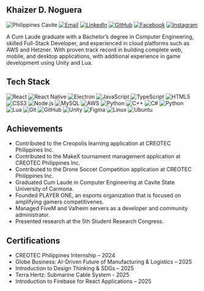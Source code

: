 ## Khaizer D. Noguera
![Philippines Cavite](https://img.shields.io/badge/Philippines-Cavite-393C3F?style=for-the-badge&logo=googlemaps&logoColor=DADAD8)
[![Email](https://img.shields.io/badge/Email-khaizerdn%40gmail.com-393C3F?style=for-the-badge&logo=gmail&logoColor=DADAD8)](mailto:khaizerdn@gmail.com)
[![LinkedIn](https://img.shields.io/badge/LinkedIn-khaizerdn-393C3F?style=for-the-badge&logo=linkedin&logoColor=DADAD8)](https://www.linkedin.com/in/khaizerdn)
[![GitHub](https://img.shields.io/badge/GitHub-khaizerdn-393C3F?style=for-the-badge&logo=github&logoColor=DADAD8)](https://github.com/khaizerdn)
[![Facebook](https://img.shields.io/badge/Facebook-khaizerdn-393C3F?style=for-the-badge&logo=facebook&logoColor=DADAD8)](https://facebook.com/khaizerdn)
[![Instagram](https://img.shields.io/badge/Instagram-khaizerdn-393C3F?style=for-the-badge&logo=instagram&logoColor=DADAD8)](https://instagram.com/khaizerdn)

A Cum Laude graduate with a Bachelor’s degree in Computer Engineering, skilled Full-Stack Developer, and experienced in cloud platforms such as AWS and Hetzner. With proven track record in building complete web, mobile, and desktop applications, with additional experience in game development using Unity and Lua.

## Tech Stack

![React](https://img.shields.io/badge/React-393C3F?style=for-the-badge&logo=react&logoColor=61DAFB)
![React Native](https://img.shields.io/badge/React%20Native-393C3F?style=for-the-badge&logo=react&logoColor=61DAFB)
![Electron](https://img.shields.io/badge/Electron-393C3F?style=for-the-badge&logo=electron&logoColor=61DAFB)
![JavaScript](https://img.shields.io/badge/JavaScript-F7DF1E?style=for-the-badge&logo=javascript&logoColor=000000)
![TypeScript](https://img.shields.io/badge/TypeScript-3178C6?style=for-the-badge&logo=typescript&logoColor=ffffff)
![HTML5](https://img.shields.io/badge/HTML5-E34F26?style=for-the-badge&logo=html5&logoColor=ffffff)
![CSS3](https://img.shields.io/badge/CSS3-1572B6?style=for-the-badge&logo=css3&logoColor=ffffff)
![Node.js](https://img.shields.io/badge/Node.js-339933?style=for-the-badge&logo=node.js&logoColor=ffffff)
![MySQL](https://img.shields.io/badge/MySQL-4479A1?style=for-the-badge&logo=mysql&logoColor=ffffff)
![AWS](https://img.shields.io/badge/AWS-FF9900?style=for-the-badge&logo=aws&logoColor=000000)
![Python](https://img.shields.io/badge/Python-3776AB?style=for-the-badge&logo=python&logoColor=ffffff)
![C++](https://img.shields.io/badge/C++-00599C?style=for-the-badge&logo=cplusplus&logoColor=ffffff)
![C#](https://img.shields.io/badge/C%23-239120?style=for-the-badge&logo=csharp&logoColor=ffffff)
![Python](https://img.shields.io/badge/Python-3776AB?style=for-the-badge&logo=python&logoColor=ffffff)
![Lua](https://img.shields.io/badge/Lua-2C2D72?style=for-the-badge&logo=lua&logoColor=ffffff)
![Git](https://img.shields.io/badge/Git-F05032?style=for-the-badge&logo=git&logoColor=ffffff)
![GitHub](https://img.shields.io/badge/GitHub-393C3F?style=for-the-badge&logo=github&logoColor=ffffff)
![Unity](https://img.shields.io/badge/Unity-393C3F?style=for-the-badge&logo=unity&logoColor=ffffff)
![Figma](https://img.shields.io/badge/Figma-F24E1E?style=for-the-badge&logo=figma&logoColor=ffffff)
![Linux](https://img.shields.io/badge/Linux-FCC624?style=for-the-badge&logo=linux&logoColor=000000)
![Ubuntu](https://img.shields.io/badge/Ubuntu-E95420?style=for-the-badge&logo=ubuntu&logoColor=ffffff)

## Achievements

- Contributed to the Creopolis learning application at CREOTEC Philippines Inc.
- Contributed to the MakeX tournament management application at CREOTEC Philippines Inc.
- Contributed to the Drone Soccer Competition application at CREOTEC Philippines Inc.
- Graduated Cum Laude in Computer Engineering at Cavite State University of Carmona.
- Founded PLAYER ONE, an esports organization that is focused on amplifying gamers competitivenes.
- Managed FiveM and Valheim servers as a developer and community administrator.
- Presented research at the 5th Student Research Congress.

## Certifications  

- CREOTEC Philippines Internship – 2024  
- Globe Business: AI-Driven Future of Manufacturing & Logistics – 2025  
- Introduction to Design Thinking & SDGs – 2025
- Terra Hertz: Submarine Cable System - 2025
- Introduction to Firebase for React Applications – 2025
